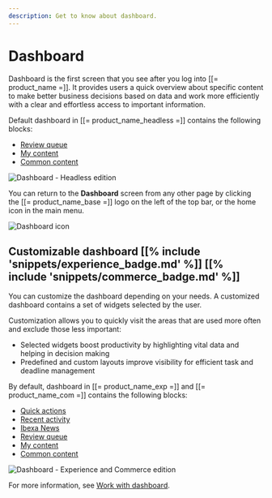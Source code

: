 ```yaml
---
description: Get to know about dashboard.
---
```


# Dashboard

Dashboard is the first screen that you see after you log into [[= product_name =]].
It provides users a quick overview about specific content to make better business decisions based on data and work more efficiently with a clear and effortless access to important information.

Default dashboard in [[= product_name_headless =]] contains the following blocks:

- [Review queue](dashboard_block_reference.md#review-queue-block)
- [My content](dashboard_block_reference.md#my-content-block)
- [Common content](dashboard_block_reference.md#common-content-block)

![Dashboard - Headless edition](dashboard_headless.png "Default dashboard in Headless edition")

You can return to the **Dashboard** screen from any other page by clicking the [[= product_name_base =]] logo on the left of the top bar, or the home icon in the main menu.

![Dashboard icon](dashboard_icon.png)

## Customizable dashboard [[% include 'snippets/experience_badge.md' %]] [[% include 'snippets/commerce_badge.md' %]]

You can customize the dashboard depending on your needs.
A customized dashboard contains a set of widgets selected by the user.

Customization allows you to quickly visit the areas that are used more often and exclude those less important:

- Selected widgets boost productivity by highlighting vital data and helping in decision making
- Predefined and custom layouts improve visibility for efficient task and deadline management

By default, dashboard in [[= product_name_exp =]] and [[= product_name_com =]] contains the following blocks:

- [Quick actions](dashboard_block_reference.md#quick-actions-block)
- [Recent activity](dashboard_block_reference.md#recent-activity-block)
- [Ibexa News](dashboard_block_reference.md#ibexa-news-block)
- [Review queue](dashboard_block_reference.md#review-queue-block)
- [My content](dashboard_block_reference.md#my-content-block)
- [Common content](dashboard_block_reference.md#common-content-block)

![Dashboard - Experience and Commerce edition](dashboard.png "Default dashboard in Experience and Commerce edition")

For more information, see [Work with dashboard](work_with_dashboard.md).